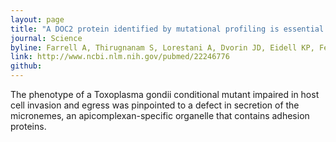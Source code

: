 ```yaml
---
layout: page
title: "A DOC2 protein identified by mutational profiling is essential for apicomplexan parasite exocytosis"
journal: Science
byline: Farrell A, Thirugnanam S, Lorestani A, Dvorin JD, Eidell KP, Ferguson DJ, Anderson-White BR, Duraisingh MT, Marth GT, Gubbels MJ. 2012.
link: http://www.ncbi.nlm.nih.gov/pubmed/22246776
github: 
---
```


The phenotype of a Toxoplasma gondii conditional mutant impaired in host cell invasion and egress was pinpointed to a defect in secretion of the micronemes, an apicomplexan-specific organelle that contains adhesion proteins.